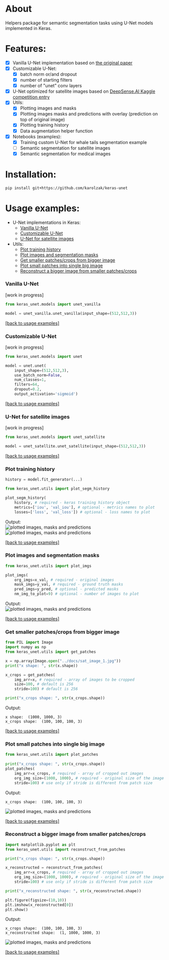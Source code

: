 # About
Helpers package for semantic segmentation tasks using U-Net models implemented in Keras.

# Features:           
- [x] Vanilla U-Net implementation based on [the original paper](https://arxiv.org/pdf/1505.04597.pdf)
- [x] Customizable U-Net:
    - [x] batch norm or/and dropout
    - [x] number of starting filters
    - [x] number of "unet" conv layers
- [x] U-Net optimized for satellite images based on [DeepSense.AI Kaggle competition entry](https://deepsense.ai/deep-learning-for-satellite-imagery-via-image-segmentation/)
- [x] Utils:
    - [x] Plotting images and masks
    - [x] Plotting images masks and predictions with overlay (prediction on top of original image)
    - [x] Plotting training history
    - [x] Data augmentation helper function
- [x] Notebooks (examples):
    - [x] Training custom U-Net for whale tails segmentation example
    - [ ] Semantic segmentation for satellite images
    - [x] Semantic segmentation for medical images

# Installation:
```bash
pip install git+https://github.com/karolzak/keras-unet
```

# Usage examples:

- U-Net implementations in Keras:  
    - [Vanilla U-Net](#Vanilla-U-Net)  
    - [Customizable U-Net](#Customizable-U-Net)  
    - [U-Net for satellite images](#U-Net-for-satellite-images)    
- Utils:
    - [Plot training history](#Plot-training-history)  
    - [Plot images and segmentation masks](#Plot-images-and-segmentation-masks)  
    - [Get smaller patches/crops from bigger image](#Get-smaller-patches/crops-from-bigger-image)    
    - [Plot small patches into single big image](#Plot-small-patches-into-single-big-image)  
    - [Reconstruct a bigger image from smaller patches/crops](#Reconstruct-a-bigger-image-from-smaller-patches/crops)


### Vanilla U-Net

[work in progress]

```python
from keras_unet.models import unet_vanilla

model = unet_vanilla.unet_vanilla(input_shape=(512,512,3))
```

[[back to usage examples]](#usage-examples)

### Customizable U-Net 

[work in progress]

```python
from keras_unet.models import unet

model = unet.unet(
    input_shape=(512,512,3),
    use_batch_norm=False,
    num_classes=1,
    filters=64,
    dropout=0.2,
    output_activation='sigmoid')
```
[[back to usage examples]](#usage-examples)

### U-Net for satellite images

[work in progress]
```python
from keras_unet.models import unet_satellite

model = unet_satellite.unet_satellite(input_shape=(512,512,3))
```

[[back to usage examples]](#usage-examples)

### Plot training history 

```python
history = model.fit_generator(...)

from keras_unet.utils import plot_segm_history

plot_segm_history(
    history, # required - keras training history object
    metrics=['iou', 'val_iou'], # optional - metrics names to plot
    losses=['loss', 'val_loss']) # optional - loss names to plot
```

Output:    
![plotted images, masks and predictions](docs/metric_history.png)
![plotted images, masks and predictions](docs/loss_history.png)

[[back to usage examples]](#usage-examples)

### Plot images and segmentation masks

```python
from keras_unet.utils import plot_imgs

plot_imgs(
    org_imgs=x_val, # required - original images
    mask_imgs=y_val, # required - ground truth masks
    pred_imgs=y_pred, # optional - predicted masks
    nm_img_to_plot=9) # optional - number of images to plot
```

Output:    
![plotted images, masks and predictions](docs/plotted_imgs.png)


[[back to usage examples]](#usage-examples)

### Get smaller patches/crops from bigger image

```python
from PIL import Image
import numpy as np
from keras_unet.utils import get_patches

x = np.array(Image.open("../docs/sat_image_1.jpg"))
print("x shape: ", str(x.shape))

x_crops = get_patches(
    img_arr=x, # required - array of images to be cropped
    size=100, # default is 256
    stride=100) # default is 256

print("x_crops shape: ", str(x_crops.shape))
```

Output:
```output
x shape:  (1000, 1000, 3)   
x_crops shape:  (100, 100, 100, 3)
```


[[back to usage examples]](#usage-examples)

### Plot small patches into single big image

```python
from keras_unet.utils import plot_patches
   
print("x_crops shape: ", str(x_crops.shape))         
plot_patches(
    img_arr=x_crops, # required - array of cropped out images
    org_img_size=(1000, 1000), # required - original size of the image
    stride=100) # use only if stride is different from patch size
```

Output:     
```output
x_crops shape:  (100, 100, 100, 3)
```
![plotted images, masks and predictions](docs/plotted_patches.png)

[[back to usage examples]](#usage-examples)

### Reconstruct a bigger image from smaller patches/crops 

```python
import matplotlib.pyplot as plt
from keras_unet.utils import reconstruct_from_patches

print("x_crops shape: ", str(x_crops.shape))

x_reconstructed = reconstruct_from_patches(
    img_arr=x_crops, # required - array of cropped out images
    org_img_size=(1000, 1000), # required - original size of the image
    stride=100) # use only if stride is different from patch size

print("x_reconstructed shape: ", str(x_reconstructed.shape))

plt.figure(figsize=(10,10))
plt.imshow(x_reconstructed[0])
plt.show()
```
Output:    
```output
x_crops shape:  (100, 100, 100, 3)
x_reconstructed shape:  (1, 1000, 1000, 3)
```
![plotted images, masks and predictions](docs/reconstructed_image.png)

[[back to usage examples]](#usage-examples)


